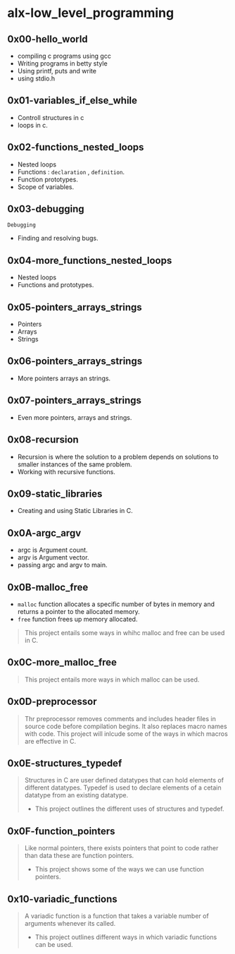 # alx-low_level_programming

## 0x00-hello_world
- compiling c programs using gcc
- Writing programs in betty style
- Using printf, puts and write
- using stdio.h

## 0x01-variables_if_else_while
- Controll structures in c
- loops in c.

## 0x02-functions_nested_loops
- Nested loops
- Functions : ``` declaration ``` , ``` definition ```.
- Function prototypes.
- Scope of variables.

## 0x03-debugging
``` Debugging ```
- Finding and resolving bugs.

## 0x04-more_functions_nested_loops
- Nested loops
- Functions and prototypes.

## 0x05-pointers_arrays_strings
- Pointers
- Arrays
- Strings

## 0x06-pointers_arrays_strings
- More pointers arrays an strings.

## 0x07-pointers_arrays_strings
- Even more pointers, arrays and strings.

## 0x08-recursion
- Recursion is where the solution to a problem depends on solutions to smaller instances of the same problem.
- Working with recursive functions.

## 0x09-static_libraries
- Creating and using Static Libraries in C.

## 0x0A-argc_argv
- argc is Argument count.
- argv is Argument vector.
- passing argc and argv to main.

## 0x0B-malloc_free
- ``` malloc ``` function allocates a specific number of bytes in memory and returns a pointer to the allocated memory.
- ``` free ``` function frees up memory allocated.
> This project entails some ways in whihc malloc and free can be used in C.

## 0x0C-more_malloc_free
> This project entails more ways in which malloc can be used.

## 0x0D-preprocessor
> Thr preprocessor removes comments and includes header files in source code before compilation begins. It also replaces macro names with code.
> This project will inlcude some of the ways in which macros are effective in C.

## 0x0E-structures_typedef
> Structures in C are user defined datatypes that can hold elements of different datatypes.
> Typedef is used to declare elements of a cetain datatype from an existing datatype. 
> - This project outlines the different uses of structures and typedef.

## 0x0F-function_pointers
> Like normal pointers, there exists pointers that point to code rather than data these are function pointers.
> - This project shows some of the ways we can use function pointers.

## 0x10-variadic_functions
> A variadic function is a function that takes a  variable number of arguments whenever its called.
> - This project outlines different ways in which variadic functions can be used.

